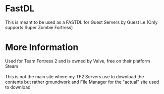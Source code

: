 # FastDL
This is meant to be used as a FASTDL for Guest Servers by Guest Le
(Only supports Super Zombie Fortress)
# More Information
Used for Team Fortress 2 and is owned by Valve, free on their platform Steam
<br/> 
<br/>This is not the main site where my TF2 Servers use to download the contents but rather groundwork and File Manager for the "actual" site used to download
